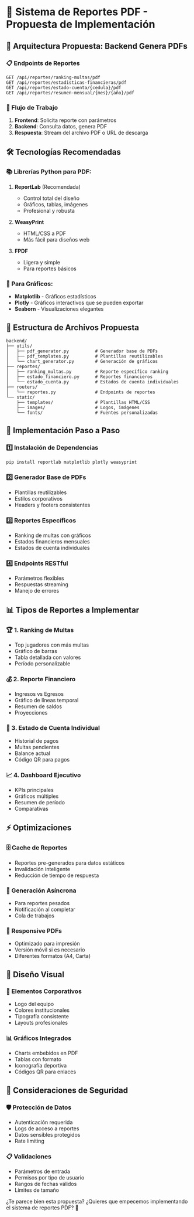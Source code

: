 # 📄 Sistema de Reportes PDF - Propuesta de Implementación

## 🎯 Arquitectura Propuesta: Backend Genera PDFs

### 📋 Endpoints de Reportes
```
GET /api/reportes/ranking-multas/pdf
GET /api/reportes/estadisticas-financieras/pdf  
GET /api/reportes/estado-cuenta/{cedula}/pdf
GET /api/reportes/resumen-mensual/{mes}/{año}/pdf
```

### 🔄 Flujo de Trabajo
1. **Frontend**: Solicita reporte con parámetros
2. **Backend**: Consulta datos, genera PDF
3. **Respuesta**: Stream del archivo PDF o URL de descarga

## 🛠️ Tecnologías Recomendadas

### 📚 Librerías Python para PDF:
1. **ReportLab** (Recomendada)
   - Control total del diseño
   - Gráficos, tablas, imágenes
   - Profesional y robusta

2. **WeasyPrint** 
   - HTML/CSS a PDF
   - Más fácil para diseños web

3. **FPDF**
   - Ligera y simple
   - Para reportes básicos

### 🎨 Para Gráficos:
- **Matplotlib** - Gráficos estadísticos
- **Plotly** - Gráficos interactivos que se pueden exportar
- **Seaborn** - Visualizaciones elegantes

## 📁 Estructura de Archivos Propuesta

```
backend/
├── utils/
│   ├── pdf_generator.py          # Generador base de PDFs
│   ├── pdf_templates.py          # Plantillas reutilizables
│   └── chart_generator.py        # Generación de gráficos
├── reportes/
│   ├── ranking_multas.py         # Reporte específico ranking
│   ├── estado_financiero.py      # Reportes financieros
│   └── estado_cuenta.py          # Estados de cuenta individuales
├── routers/
│   └── reportes.py               # Endpoints de reportes
└── static/
    ├── templates/                # Plantillas HTML/CSS
    ├── images/                   # Logos, imágenes
    └── fonts/                    # Fuentes personalizadas
```

## 🚀 Implementación Paso a Paso

### 1️⃣ Instalación de Dependencias
```bash
pip install reportlab matplotlib plotly weasyprint
```

### 2️⃣ Generador Base de PDFs
- Plantillas reutilizables
- Estilos corporativos
- Headers y footers consistentes

### 3️⃣ Reportes Específicos
- Ranking de multas con gráficos
- Estados financieros mensuales
- Estados de cuenta individuales

### 4️⃣ Endpoints RESTful
- Parámetros flexibles
- Respuestas streaming
- Manejo de errores

## 📊 Tipos de Reportes a Implementar

### 🏆 1. Ranking de Multas
- Top jugadores con más multas
- Gráfico de barras
- Tabla detallada con valores
- Período personalizable

### 💰 2. Reporte Financiero
- Ingresos vs Egresos
- Gráfico de líneas temporal
- Resumen de saldos
- Proyecciones

### 👤 3. Estado de Cuenta Individual
- Historial de pagos
- Multas pendientes
- Balance actual
- Código QR para pagos

### 📈 4. Dashboard Ejecutivo
- KPIs principales
- Gráficos múltiples
- Resumen de período
- Comparativas

## ⚡ Optimizaciones

### 🗄️ Cache de Reportes
- Reportes pre-generados para datos estáticos
- Invalidación inteligente
- Reducción de tiempo de respuesta

### 🔄 Generación Asíncrona
- Para reportes pesados
- Notificación al completar
- Cola de trabajos

### 📱 Responsive PDFs
- Optimizado para impresión
- Versión móvil si es necesario
- Diferentes formatos (A4, Carta)

## 🎨 Diseño Visual

### 🏢 Elementos Corporativos
- Logo del equipo
- Colores institucionales
- Tipografía consistente
- Layouts profesionales

### 📊 Gráficos Integrados
- Charts embebidos en PDF
- Tablas con formato
- Iconografía deportiva
- Códigos QR para enlaces

## 🔐 Consideraciones de Seguridad

### 🛡️ Protección de Datos
- Autenticación requerida
- Logs de acceso a reportes
- Datos sensibles protegidos
- Rate limiting

### 📋 Validaciones
- Parámetros de entrada
- Permisos por tipo de usuario
- Rangos de fechas válidos
- Límites de tamaño

¿Te parece bien esta propuesta? ¿Quieres que empecemos implementando el sistema de reportes PDF? 🚀
